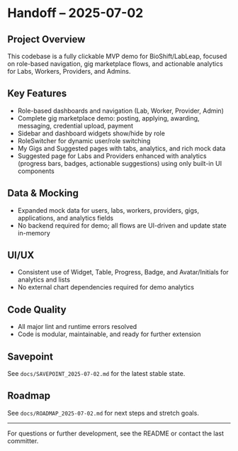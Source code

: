 # Handoff – 2025-07-02

## Project Overview

This codebase is a fully clickable MVP demo for BioShift/LabLeap, focused on role-based navigation, gig marketplace flows, and actionable analytics for Labs, Workers, Providers, and Admins.

## Key Features

- Role-based dashboards and navigation (Lab, Worker, Provider, Admin)
- Complete gig marketplace demo: posting, applying, awarding, messaging, credential upload, payment
- Sidebar and dashboard widgets show/hide by role
- RoleSwitcher for dynamic user/role switching
- My Gigs and Suggested pages with tabs, analytics, and rich mock data
- Suggested page for Labs and Providers enhanced with analytics (progress bars, badges, actionable suggestions) using only built-in UI components

## Data & Mocking

- Expanded mock data for users, labs, workers, providers, gigs, applications, and analytics fields
- No backend required for demo; all flows are UI-driven and update state in-memory

## UI/UX

- Consistent use of Widget, Table, Progress, Badge, and Avatar/Initials for analytics and lists
- No external chart dependencies required for demo analytics

## Code Quality

- All major lint and runtime errors resolved
- Code is modular, maintainable, and ready for further extension

## Savepoint

See `docs/SAVEPOINT_2025-07-02.md` for the latest stable state.

## Roadmap

See `docs/ROADMAP_2025-07-02.md` for next steps and stretch goals.

---

For questions or further development, see the README or contact the last committer.
